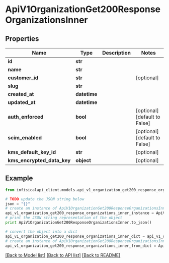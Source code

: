 # ApiV1OrganizationGet200ResponseOrganizationsInner


## Properties
Name | Type | Description | Notes
------------ | ------------- | ------------- | -------------
**id** | **str** |  | 
**name** | **str** |  | 
**customer_id** | **str** |  | [optional] 
**slug** | **str** |  | 
**created_at** | **datetime** |  | 
**updated_at** | **datetime** |  | 
**auth_enforced** | **bool** |  | [optional] [default to False]
**scim_enabled** | **bool** |  | [optional] [default to False]
**kms_default_key_id** | **str** |  | [optional] 
**kms_encrypted_data_key** | **object** |  | [optional] 

## Example

```python
from infisicalapi_client.models.api_v1_organization_get200_response_organizations_inner import ApiV1OrganizationGet200ResponseOrganizationsInner

# TODO update the JSON string below
json = "{}"
# create an instance of ApiV1OrganizationGet200ResponseOrganizationsInner from a JSON string
api_v1_organization_get200_response_organizations_inner_instance = ApiV1OrganizationGet200ResponseOrganizationsInner.from_json(json)
# print the JSON string representation of the object
print ApiV1OrganizationGet200ResponseOrganizationsInner.to_json()

# convert the object into a dict
api_v1_organization_get200_response_organizations_inner_dict = api_v1_organization_get200_response_organizations_inner_instance.to_dict()
# create an instance of ApiV1OrganizationGet200ResponseOrganizationsInner from a dict
api_v1_organization_get200_response_organizations_inner_from_dict = ApiV1OrganizationGet200ResponseOrganizationsInner.from_dict(api_v1_organization_get200_response_organizations_inner_dict)
```
[[Back to Model list]](../README.md#documentation-for-models) [[Back to API list]](../README.md#documentation-for-api-endpoints) [[Back to README]](../README.md)


